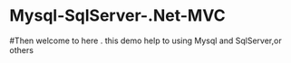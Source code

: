 # Mysql-SqlServer-.Net-MVC
#Then welcome to here .
this demo help to using Mysql and SqlServer,or others 
